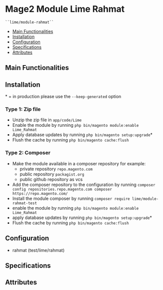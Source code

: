 # Mage2 Module Lime Rahmat

    ``lime/module-rahmat``

 - [Main Functionalities](#markdown-header-main-functionalities)
 - [Installation](#markdown-header-installation)
 - [Configuration](#markdown-header-configuration)
 - [Specifications](#markdown-header-specifications)
 - [Attributes](#markdown-header-attributes)


## Main Functionalities


## Installation
\* = in production please use the `--keep-generated` option

### Type 1: Zip file

 - Unzip the zip file in `app/code/Lime`
 - Enable the module by running `php bin/magento module:enable Lime_Rahmat`
 - Apply database updates by running `php bin/magento setup:upgrade`\*
 - Flush the cache by running `php bin/magento cache:flush`

### Type 2: Composer

 - Make the module available in a composer repository for example:
    - private repository `repo.magento.com`
    - public repository `packagist.org`
    - public github repository as vcs
 - Add the composer repository to the configuration by running `composer config repositories.repo.magento.com composer https://repo.magento.com/`
 - Install the module composer by running `composer require lime/module-rahmat-test`
 - enable the module by running `php bin/magento module:enable Lime_Rahmat`
 - apply database updates by running `php bin/magento setup:upgrade`\*
 - Flush the cache by running `php bin/magento cache:flush`


## Configuration

 - rahmat (test/lime/rahmat)


## Specifications




## Attributes



